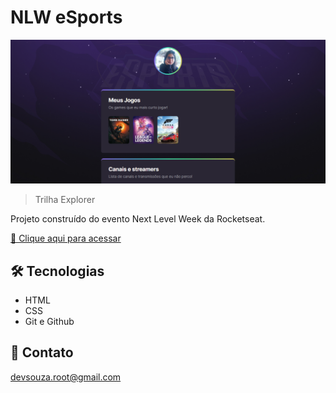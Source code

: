 # NLW eSports

![preview](./preview.png)

> Trilha Explorer

Projeto construído do evento Next Level Week da Rocketseat.

[🔗 Clique aqui para acessar](https://debora7376.github.io/NLW-eSorts-Explorer/)


## 🛠 Tecnologias

- HTML
- CSS
- Git e Github

## 💛 Contato

devsouza.root@gmail.com
